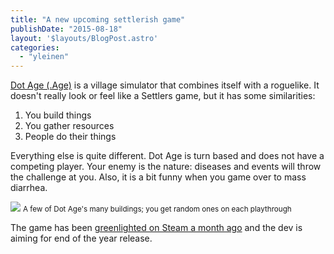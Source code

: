 ```yaml
---
title: "A new upcoming settlerish game"
publishDate: "2015-08-18"
layout: '$layouts/BlogPost.astro'
categories: 
  - "yleinen"
---
```


[Dot Age (.Age)](http://www.michelepirovano.com/dotage/) is a village simulator that combines itself with a roguelike. It doesn't really look or feel like a Settlers game, but it has some similarities:

1. You build things
2. You gather resources
3. People do their things

Everything else is quite different. Dot Age is turn based and does not have a competing player. Your enemy is the nature: diseases and events will throw the challenge at you. Also, it is a bit funny when you game over to mass diarrhea.

![](/wp-content/uploads/2015/08/vN0Cfe3.png)
<small>A few of Dot Age's many buildings; you get random ones on each playthrough</small>

The game has been [greenlighted on Steam a month ago](http://steamcommunity.com/sharedfiles/filedetails/?id=476494800) and the dev is aiming for end of the year release.
